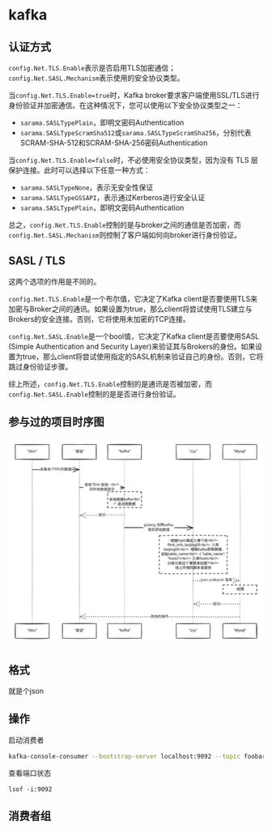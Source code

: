 # kafka

## 认证方式

`config.Net.TLS.Enable`表示是否启用TLS加密通信；`config.Net.SASL.Mechanism`表示使用的安全协议类型。

当`config.Net.TLS.Enable=true`时，Kafka broker要求客户端使用SSL/TLS进行身份验证并加密通信。在这种情况下，您可以使用以下安全协议类型之一：

* `sarama.SASLTypePlain`，即明文密码Authentication
* `sarama.SASLTypeScramSha512`或`sarama.SASLTypeScramSha256`，分别代表SCRAM-SHA-512和SCRAM-SHA-256密码Authentication

当`config.Net.TLS.Enable=false`时，不必使用安全协议类型，因为没有 TLS 层保护连接。此时可以选择以下任意一种方式：

* `sarama.SASLTypeNone`，表示无安全性保证
* `sarama.SASLTypeGSSAPI`，表示通过Kerberos进行安全认证
* `sarama.SASLTypePlain`，即明文密码Authentication

总之，`config.Net.TLS.Enable`控制的是与broker之间的通信是否加密，而`config.Net.SASL.Mechanism`则控制了客户端如何向broker进行身份验证。



## SASL / TLS

这两个选项的作用是不同的。

`config.Net.TLS.Enable`是一个布尔值，它决定了Kafka client是否要使用TLS来加密与Broker之间的通讯。如果设置为true，那么client将尝试使用TLS建立与Brokers的安全连接。否则，它将使用未加密的TCP连接。

`config.Net.SASL.Enable`是一个bool值，它决定了Kafka client是否要使用SASL (Simple Authentication and Security Layer)来验证其与Brokers的身份。如果设置为true，那么client将尝试使用指定的SASL机制来验证自己的身份。否则，它将跳过身份验证步骤。

综上所述，`config.Net.TLS.Enable`控制的是通讯是否被加密，而`config.Net.SASL.Enable`控制的是是否进行身份验证。

## 参与过的项目时序图

<img src="../.gitbook/assets/file.excalidraw (1).svg" alt="" class="gitbook-drawing">

## 格式

就是个json

## 操作

启动消费者

```sh
kafka-console-consumer --bootstrap-server localhost:9092 --topic foobar --from-beginning
```

查看端口状态

```
lsof -i:9092
```



##

## 消费者组
